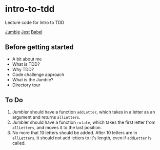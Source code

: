 # intro-to-tdd
Lecture code for Intro to TDD

[Jumble](https://patchesofpride.files.wordpress.com/2015/03/gijoejumble.jpg?w=580)
[Jest](https://jestjs.io/docs/en/getting-started.html)
[Babel](https://jest-bot.github.io/jest/docs/babel.html)

## Before getting started
 - A bit about me
 - What is TDD?
 - Why TDD?
 - Code challenge approach
 - What is the Jumble?
 - Directory tour

## To Do

  1. Jumbler should have a function `addLetter`, which takes in a letter as an argument and returns `allLetters`.
  2. Jumbler should have a function `rotate`, which takes the first letter from `allLetters`, and moves it to the last position.
  3. No more that 10 letters should be added. After 10 letters are in `allLetters`, it should not add letters to it's length, even if `addLetter` is called.
